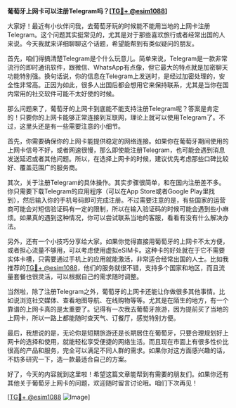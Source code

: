**葡萄牙上网卡可以注册Telegram吗？[[TG💪+ @esim1088](https://t.me/s/esim1088)]**

大家好！最近有小伙伴问我，去葡萄牙玩的时候能不能用当地的上网卡注册Telegram。这个问题其实挺常见的，尤其是对于那些喜欢旅行或者经常出国的人来说。今天我就来详细聊聊这个话题，希望能帮到有类似疑问的朋友。

首先，咱们得搞清楚Telegram是个什么玩意儿。简单来说，Telegram是一款非常流行的即时通讯软件，跟微信、WhatsApp有点像，但它最大的特点就是加密聊天功能特别强。换句话说，你的信息在Telegram上发送时，是经过加密处理的，安全性非常高。正因为如此，很多人出国后都会想用它来保持联系，尤其是当你在国内常用的社交软件可能不太好使的时候。

那么问题来了，葡萄牙的上网卡到底能不能支持注册Telegram呢？答案是肯定的！只要你的上网卡能够正常连接到互联网，理论上就可以使用Telegram了。不过，这里头还是有一些需要注意的小细节。

首先，你需要确保你的上网卡能提供稳定的网络连接。如果你在葡萄牙期间使用的上网卡信号不好，或者网速很慢，那么即使能注册Telegram，也可能会遇到消息发送延迟或者其他问题。所以，在选择上网卡的时候，建议优先考虑那些口碑比较好、覆盖范围广的服务商。

其次，关于注册Telegram的具体操作。其实步骤很简单，和在国内注册差不多。你只需要下载Telegram的应用程序（可以在App Store或者Google Play里找到），然后输入你的手机号码即可完成注册。不过需要注意的是，有些国家的运营商可能会对短信验证码有一定的限制，所以在输入验证码的时候可能会遇到些小麻烦。如果真的遇到这种情况，你可以尝试联系当地的客服，看看有没有什么解决办法。

另外，还有一个小技巧分享给大家。如果你觉得直接用葡萄牙的上网卡不太方便，或者担心流量不够用，可以考虑使用虚拟eSIM卡。这种卡的好处就在于它不需要实体卡槽，只需要通过手机上的应用就能激活，非常适合经常出国的人士。比如我推荐的[TG💪+ @esim1088](https://t.me/s/esim1088)，他们的服务就很不错，支持多个国家和地区，而且流量套餐也很灵活，可以根据自己的需求随时调整。

当然啦，除了注册Telegram之外，葡萄牙的上网卡还能让你做很多其他事情。比如说浏览社交媒体、查看地图导航、在线购物等等。尤其是在陌生的地方，有一个靠谱的上网卡真的是太重要了。记得有一次我去葡萄牙旅游，因为提前买了当地的上网卡，所以一路上都能随时查天气、订餐厅，感觉特别方便。

最后，我想说的是，无论你是短期旅游还是长期居住在葡萄牙，只要合理规划好上网卡的选择和使用，就能轻松享受便捷的网络生活。而且现在市面上有很多性价比很高的产品和服务，完全可以满足不同人群的需求。如果你对这方面感兴趣的话，不妨多研究一下，选一款最适合自己的方案。

好了，今天的内容就到这里啦！希望这篇文章能帮到有需要的朋友们。如果你还有其他关于葡萄牙上网卡的问题，欢迎随时留言讨论哦。咱们下次再见！

[[TG💪+ @esim1088](https://t.me/s/esim1088) ![Image](https://i.postimg.cc/4NQfJmqS/Snipaste-2025-05-13-00-14-12.png)]